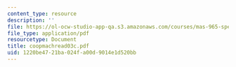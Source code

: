 ```yaml
---
content_type: resource
description: ''
file: https://ol-ocw-studio-app-qa.s3.amazonaws.com/courses/mas-965-special-topics-in-media-technology-cooperative-machines-fall-2003/1220be4721ba024fa00d9014e1d520bb_coopmachread03c.pdf
file_type: application/pdf
resourcetype: Document
title: coopmachread03c.pdf
uid: 1220be47-21ba-024f-a00d-9014e1d520bb
---
```

